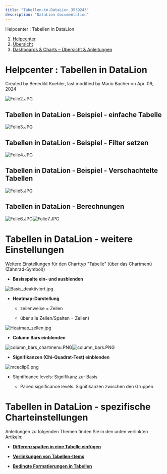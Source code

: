 ```yaml
---
title: "Tabellen-in-DataLion_3539243"
description: "DataLion documentation"
---
```


Helpcenter : Tabellen in DataLion  

1.  [Helpcenter](index.html)
2.  [Übersicht](2982609.html)
3.  [Dashboards & Charts – Übersicht & Anleitungen](3539109.html)

# Helpcenter : Tabellen in DataLion

Created by Benedikt Koehler, last modified by Mario Bacher on Apr. 09, 2024

![Folie2.JPG](/img/3473638.jpg?width=760)

## **Tabellen in DataLion - Beispiel - einfache Tabelle**

![Folie3.JPG](/img/3473644.jpg?width=760)

## Tabellen in DataLion - Beispiel - Filter setzen

![Folie4.JPG](/img/3473650.jpg?width=760)

## Tabellen in DataLion - Beispiel - Verschachtelte Tabellen

![Folie5.JPG](/img/3473656.jpg?width=760)

## Tabellen in DataLion - Berechnungen

![Folie6.JPG](/img/3473662.jpg?width=760)![Folie7.JPG](/img/3473668.jpg?width=760)

# **Tabellen in DataLion - weitere Einstellungen**  

Weitere Einstellungen für den Charttyp "Tabelle" (über das Chartmenü (Zahnrad-Symbol))

-   **Basisspalte ein- und ausblenden**
    

![Basis_deaktiviert.jpg](/img/3473674.jpg?width=395)

-   **Heatmap-Darstellung**
    
    -   zeilenweise = Zeilen
        
    -   über alle Zeilen/Spalten = Zellen)
        

![Heatmap_zellen.jpg](/img/3473680.jpg?width=435)

-   **Column Bars einblenden**
    

![column_bars_chartmenu.PNG](/img/3473686.png?width=738)![column_bars.PNG](/img/3473692.png?width=619)

-   **Signifikanzen (Chi-Quadrat-Test) einblenden** 
    

![mceclip0.png](/img/3473698.png?width=737)

-   Significance levels: Signifikanz zur Basis 
    
    -   Paired significance levels: Signifikanzen zwischen den Gruppen
        

# **Tabellen in DataLion - spezifische Charteinstellungen**

Anleitungen zu folgenden Themen finden Sie in den unten verlinkten Artikeln: 

-   [**Differenzspalten in eine Tabelle einfügen**](3539305.html)
    
-   [**Verlinkungen von Tabellen-Items**](3539305.html) 
    
-   [**Bedingte Formatierungen in Tabellen**](3539336.html)